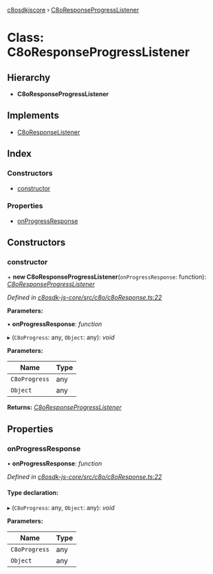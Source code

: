 [c8osdkjscore](../README.md) › [C8oResponseProgressListener](c8oresponseprogresslistener.md)

# Class: C8oResponseProgressListener

## Hierarchy

* **C8oResponseProgressListener**

## Implements

* [C8oResponseListener](../interfaces/c8oresponselistener.md)

## Index

### Constructors

* [constructor](c8oresponseprogresslistener.md#constructor)

### Properties

* [onProgressResponse](c8oresponseprogresslistener.md#onprogressresponse)

## Constructors

###  constructor

\+ **new C8oResponseProgressListener**(`onProgressResponse`: function): *[C8oResponseProgressListener](c8oresponseprogresslistener.md)*

*Defined in [c8osdk-js-core/src/c8o/c8oResponse.ts:22](https://github.com/convertigo/c8osdk-angular/blob/46dcf2d/src/c8o/c8oResponse.ts#L22)*

**Parameters:**

▪ **onProgressResponse**: *function*

▸ (`C8oProgress`: any, `Object`: any): *void*

**Parameters:**

Name | Type |
------ | ------ |
`C8oProgress` | any |
`Object` | any |

**Returns:** *[C8oResponseProgressListener](c8oresponseprogresslistener.md)*

## Properties

###  onProgressResponse

• **onProgressResponse**: *function*

*Defined in [c8osdk-js-core/src/c8o/c8oResponse.ts:22](https://github.com/convertigo/c8osdk-angular/blob/46dcf2d/src/c8o/c8oResponse.ts#L22)*

#### Type declaration:

▸ (`C8oProgress`: any, `Object`: any): *void*

**Parameters:**

Name | Type |
------ | ------ |
`C8oProgress` | any |
`Object` | any |
